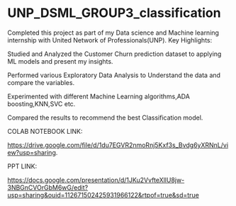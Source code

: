 # UNP_DSML_GROUP3_classification

 Completed this project as part of my Data science and Machine learning internship with United Network of Professionals(UNP). Key Highlights:

Studied and Analyzed the Customer Churn prediction  dataset to applying ML models and present my insights.

Performed various Exploratory Data Analysis to Understand the data and compare the variables.

Experimented with different Machine Learning algorithms,ADA boosting,KNN,SVC etc.

Compared the results to recommend the best Classification model.

COLAB NOTEBOOK LINK:

https://drive.google.com/file/d/1du7EGVR2nmoRnj5Kxf3s_Bvdg6yXRNnL/view?usp=sharing.

PPT LINK:

https://docs.google.com/presentation/d/1JKu2VvfteXllU8jw-3NBGnCVOrGbM6wG/edit?usp=sharing&ouid=112671502425931966122&rtpof=true&sd=true
